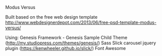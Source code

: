 Modus Versus

Built based on the free web design template
http://www.webdesignerdepot.com/2013/06/free-psd-template-modus-versus/

Using:
Genesis Framework - Genesis Sample Child Theme (http://my.studiopress.com/themes/genesis/)
Sass 
Slick carousel jquery plugin (https://kenwheeler.github.io/slick/)
Font Awesome